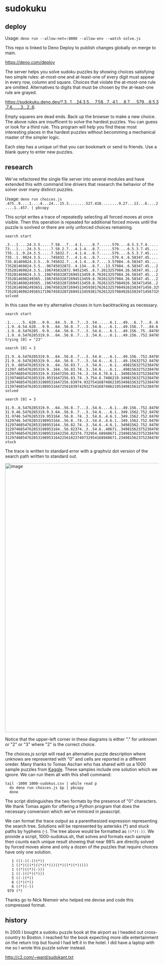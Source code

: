 # sudokuku

## deploy

Usage: ```deno run --allow-net=:8000 --allow-env --watch solve.js```

This repo is linked to Deno Deploy to publish changes globally on merge to main.

https://deno.com/deploy

The server helps you solve sudoku puzzles by showing choices satisfying two simple rules: at-most-one and at-least-one of every digit must appear in every row, column and square. Choices that violate the at-most-one rule are omitted. Alternatives to digits that must be chosen by the at-least-one rule are grayed.

https://sudokuku.deno.dev/?.3...1....24.3.5.....7.58...7...4.1.....8.7......579....6.5.3.7.4.......3...2..6.

Empty squares are dead ends. Back up the browser to make a new choice. The above rules are insufficent to solve the hardest puzzles. You can guess or look for a third rule. This program will help you find these most interesting places in the hardest puzzles without becomming a mechanical master of the simpler logic.

Each step has a unique url that you can bookmark or send to friends. Use a blank query to enter new puzzles.

## research

We've refactored the single file server into several modules and have extended this with command line drivers that research the behavior of the solver over many distinct puzzles.

Usage: ```deno run choices.js .475..9....1....4...24...15.3........527.418........9.27...13...6....2....1..457. | pbcopy```

This script writes a trace of repeatedly selecting all forced moves at once visible.
Then this operation is repeated for additional forced moves until the puzzle is sovlved or there are only unforced choices remaining.

```
search start

.3...1....24.3.5.....7.58...7...4.1.....8.7......579....6.5.3.7.4.......3...2..6.
73...1....24.3.5.....7.58.2.7...4.1.4...8.7......579....6.5.3.7.45......37..2.56.
735..1..9.24.3.5.....7.5832.7...4.1.4...8.7......579....6.5.3.7.45......37.42.56.
735..1..9824.3.5.....745832.7...4.1.4...8.7......579.4..6.58347.45......37.42.56.
735.81469824.3.5...9.745832.7...4.1.4...8.7....3.57984..6.58347.45.....837842.56.
735281469824.3.5...96745832872..4.134...8.7...13.57984..6.58347.45...2.837842.56.
735281469824.3.5..196745832872.9451345..8.7.2613257984.26.58347.45...2.837842.56.
735281469824.3.5..196745832872694513459.8.762613257984.26.58347.45...2.837842.56.
7352814698249365..196745832872694513459.8.762613257984.26.58347.45...2.837842.56.
7352814698249365..196745832872694513459.8.762613257984926.583471456..2.837842.56.
73528146982493651.1967458328726945134593817626132579849261583471456.329837842.561
735281469824936517196745832872694513459381762613257984926158347145673298378429561
solved
```

In this case the we try alternative choses in turn backtracking as necessary.

```
search start

.1......5..628...9.9...64..5..8..7...3..54......6.1...49...6..7...8..6...6.23...4
.1.9..6.54.628...9.9...64..56.8..7...3..54.6....6.1...49.156..7...84.6...6.23...4
.1.9..6.5476285..9.9...64..56.8..7...3..54.6....6.1...49.156..75..84769..6.239..4
.1.9..6.5476285319.9...64..56.8..7...3..54.6....6.1...49.156..752.84769..6.239..4
trying [0] = "23"

search [0] = 2

21.9..6.5476285319.9...64..56.8..7...3..54.6....6.1...49.156..752.84769..6.239..4
21.9..6.5476285319.9...64..56.8..7...3..54.6....6.1...49.15632752.84769..6.239..4
21.9..685476285319.9...64..56.83.7...3..54.6....6.1...498156327523847691.6.239..4
21397.685476285319.9..164..56.83.74..3..54.6....6.1...498156327523847691167239..4
213974685476285319.9.31647256.83.74..3..54.6.74.6.1..3498156327523847691167239..4
213974685476285319.9531647256.83.74..3.754.6.7486219.3498156327523847691167239..4
21397468547628531989531647256.83974.932754168748621953498156327523847691167239584
213974685476285319895316472561839742932754168748621953498156327523847691167239584
solved

search [0] = 3

31.9..6.5476285319.9...64..56.8..7...3..54.6....6.1...49.156..752.84769..6.239..4
31.9.46.5476285319.9.3.64..56.8..7...3..54.6....6.1..349.1562.752.84769..6.239..4
31.9746.5476285319.953164..56.8..74..3..54.6..4.6.1..349.1562.752.84769..6.239..4
3129746.54762853198953164..56.8..74..3..54.6..4.6.1..349.1562.752.84769..6.239..4
3129746854762853198953164..56.82.74..3..54.6..4.6.1..34981562.752.84769..6.239..4
3129746854762853198953164..56.82374..3..54.6..48671..349815623752384769..67239.84
31297468547628531989531642256.82374.732954.68948671.23498156237523847691167239584
312974685476285319895316422561823749732954168948671.23498156237523847691167239584
stuck
```

The trace is written to standard error with a graphviz dot version of the search path written to standard out.

<img width="883" alt="image" src="https://github.com/user-attachments/assets/1b33194b-31bd-455a-8d9e-77e1682be359">

Notice that the upper-left corner in these diagrams is either "." for unknown or  "2" or "3" where "2" is the correct choice.

The choices.js script will read an alternative puzzle description where unknows are represented with "0" and cells are reported in a different oreder.
Many thanks to Tomas Aschan who has shared with us a 1000 sample puzzles from [Kaggle](https://www.kaggle.com/datasets/rohanrao/sudoku).
These samples include one solution which we ignore. We can run them all with this shell command:

```
tail -1000 1000-sudokus.csv | while read p
  do deno run choices.js $p | pbcopy
  done
```
The script distinguishes the two formats by the presence of "0" characters. We thank Tomas again for offering a Python program that does the necessary conversion which we've mimiced in javascript.

We can format the trace output as a parenthesized expression representing the search tree.
Solutions will be represented by asterisks (*) and stuck paths by hyphens (-).
The tree above would be formatted as `((*)(-))`.
We provide a script, 1000-sudokus.sh, that solves and formats each sample then counts each unique result showing that near 98% are directly solved by forced moves alone and only a dozen of the puzzles that require choices have only one solution.
```
   1 (((-)(-))(*))
   1 ((*)(((*)((*)(*)))((*)((*)(*)))))
   1 ((*)((*)(-)))
   1 ((-)((*)(*)))
   5 ((-)(*))
   6 ((*)(*))
   6 ((*)(-))
 979 (*)
```
Thanks go to Nick Niemeir who helped me devise and code this compressed format.

## history

In 2005 I bought a sudoku puzzle book at the airport as I headed out cross-country to Boston.
I reached for the book expecting more idle entertainment on the return trip but found I had left it in the hotel.
I did have a laptop with me so I wrote this puzzle solver instead.

http://c2.com/~ward/sudokant.txt
